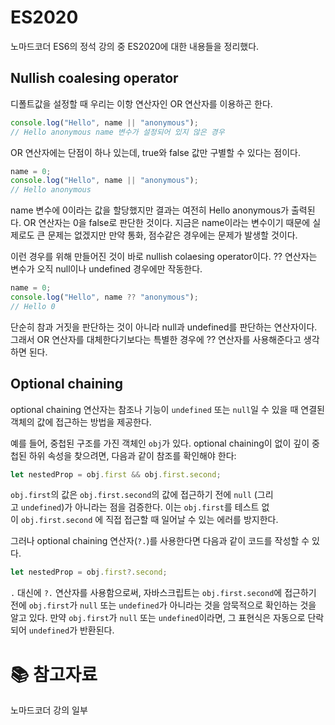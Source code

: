 # ES2020

노마드코더 ES6의 정석 강의 중 ES2020에 대한 내용들을 정리했다.

## Nullish coalesing operator

디폴트값을 설정할 때 우리는 이항 연산자인 OR 연산자를 이용하곤 한다.

```javascript
console.log("Hello", name || "anonymous");
// Hello anonymous name 변수가 설정되어 있지 않은 경우
```

OR 연산자에는 단점이 하나 있는데, true와 false 값만 구별할 수 있다는 점이다.

```javascript
name = 0;
console.log("Hello", name || "anonymous");
// Hello anonymous
```

name 변수에 0이라는 값을 할당했지만 결과는 여전히 Hello anonymous가 출력된다. OR 연산자는 0을 false로 판단한 것이다.  지금은 name이라는 변수이기 때문에 실제로도 큰 문제는 없겠지만 만약 통화, 점수같은 경우에는 문제가 발생할 것이다.

이런 경우를 위해 만들어진 것이 바로 nullish colaesing operator이다. ?? 연산자는 변수가 오직 null이나 undefined 경우에만 작동한다. 

```javascript
name = 0;
console.log("Hello", name ?? "anonymous");
// Hello 0
```

단순히 참과 거짓을 판단하는 것이 아니라 null과 undefined를 판단하는 연산자이다. 그래서 OR 연산자를 대체한다기보다는 특별한 경우에 ?? 연산자를 사용해준다고 생각하면 된다.



## Optional chaining

optional chaining 연산자는 참조나 기능이 `undefined` 또는 `null`일 수 있을 때 연결된 객체의 값에 접근하는 방법을 제공한다.

예를 들어, 중첩된 구조를 가진 객체인 `obj`가 있다. optional chaining이 없이 깊이 중첩된 하위 속성을 찾으려면, 다음과 같이 참조를 확인해야 한다:

```javascript
let nestedProp = obj.first && obj.first.second;
```

`obj.first`의 값은 `obj.first.second`의 값에 접근하기 전에 `null` (그리고 `undefined`)가 아니라는 점을 검증한다. 이는 `obj.first`를 테스트 없이 `obj.first.second` 에 직접 접근할 때 일어날 수 있는 에러를 방지한다. 

그러나 optional chaining 연산자(`?.`)를 사용한다면 다음과 같이 코드를 작성할 수 있다.

```javascript
let nestedProp = obj.first?.second;
```

`.` 대신에 `?.` 연산자를 사용함으로써, 자바스크립트는 `obj.first.second`에 접근하기 전에 `obj.first`가 `null` 또는 `undefined`가 아니라는 것을 암묵적으로 확인하는 것을 알고 있다. 만약 `obj.first`가 `null` 또는 `undefined`이라면, 그 표현식은 자동으로 단락되어 `undefined`가 반환된다.



# :books: 참고자료

노마드코더 강의 일부


